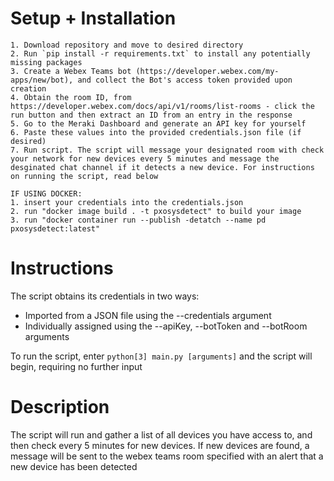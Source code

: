 # Setup + Installation
    1. Download repository and move to desired directory
    2. Run `pip install -r requirements.txt` to install any potentially missing packages
    3. Create a Webex Teams bot (https://developer.webex.com/my-apps/new/bot), and collect the Bot's access token provided upon creation 
    4. Obtain the room ID, from https://developer.webex.com/docs/api/v1/rooms/list-rooms - click the run button and then extract an ID from an entry in the response
    5. Go to the Meraki Dashboard and generate an API key for yourself
    6. Paste these values into the provided credentials.json file (if desired)
    7. Run script. The script will message your designated room with check your network for new devices every 5 minutes and message the desginated chat channel if it detects a new device. For instructions on running the script, read below

    IF USING DOCKER:
    1. insert your credentials into the credentials.json
    2. run "docker image build . -t pxosysdetect" to build your image
    3. run "docker container run --publish -detatch --name pd pxosysdetect:latest"




# Instructions
The script obtains its credentials in two ways: 
- Imported from a JSON file using the --credentials argument
- Individually assigned using the --apiKey, --botToken and --botRoom arguments

To run the script, enter `python[3] main.py [arguments]` and the script will begin, requiring no further input


# Description
The script will run and gather a list of all devices you have access to, and then check every 5 minutes for new devices. If new devices are found, a message will be sent to the webex teams room specified with an alert that a new device has been detected
